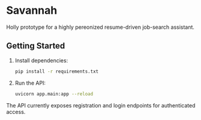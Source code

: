 # Savannah

Holly prototype for a highly pereonized resume-driven job-search assistant.

## Getting Started

1. Install dependencies:
   ```bash
   pip install -r requirements.txt
   ```
2. Run the API:
   ```bash
   uvicorn app.main:app --reload
   ```

The API currently exposes registration and login endpoints for authenticated access.
